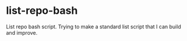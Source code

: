 # list-repo-bash
List repo bash script. Trying to make a standard list script that I can build and improve.
